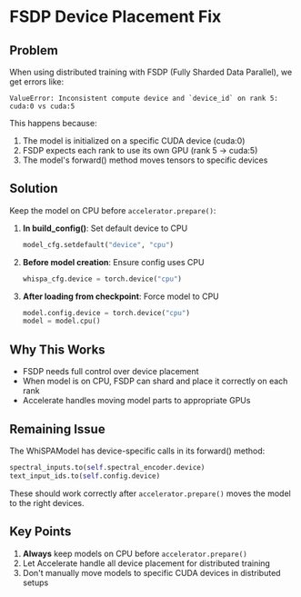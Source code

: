 # FSDP Device Placement Fix

## Problem

When using distributed training with FSDP (Fully Sharded Data Parallel), we get errors like:
```
ValueError: Inconsistent compute device and `device_id` on rank 5: cuda:0 vs cuda:5
```

This happens because:
1. The model is initialized on a specific CUDA device (cuda:0)
2. FSDP expects each rank to use its own GPU (rank 5 → cuda:5)
3. The model's forward() method moves tensors to specific devices

## Solution

Keep the model on CPU before `accelerator.prepare()`:

1. **In build_config()**: Set default device to CPU
   ```python
   model_cfg.setdefault("device", "cpu")
   ```

2. **Before model creation**: Ensure config uses CPU
   ```python
   whispa_cfg.device = torch.device("cpu")
   ```

3. **After loading from checkpoint**: Force model to CPU
   ```python
   model.config.device = torch.device("cpu")
   model = model.cpu()
   ```

## Why This Works

- FSDP needs full control over device placement
- When model is on CPU, FSDP can shard and place it correctly on each rank
- Accelerate handles moving model parts to appropriate GPUs

## Remaining Issue

The WhiSPAModel has device-specific calls in its forward() method:
```python
spectral_inputs.to(self.spectral_encoder.device)
text_input_ids.to(self.config.device)
```

These should work correctly after `accelerator.prepare()` moves the model to the right devices.

## Key Points

1. **Always** keep models on CPU before `accelerator.prepare()`
2. Let Accelerate handle all device placement for distributed training
3. Don't manually move models to specific CUDA devices in distributed setups
